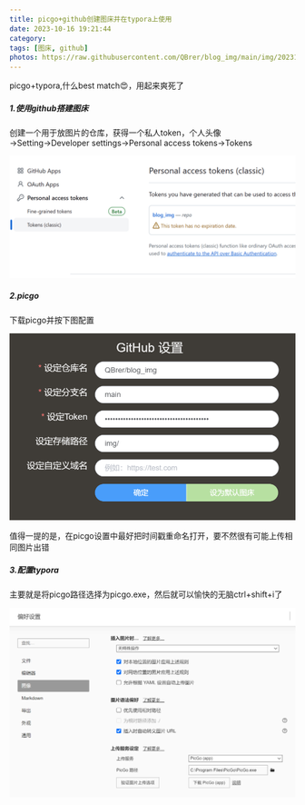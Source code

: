 ```yaml
---
title: picgo+github创建图床并在typora上使用
date: 2023-10-16 19:21:44
category:
tags: [图床, github]
photos: https://raw.githubusercontent.com/QBrer/blog_img/main/img/202310221602238.png
---
```

picgo+typora,什么best match😍，用起来爽死了
<!-- more -->

##### 1.使用github搭建图床

创建一个用于放图片的仓库，获得一个私人token，个人头像→Setting→Developer settings→Personal access tokens→Tokens

![](https://raw.githubusercontent.com/QBrer/blog_img/main/img/202310222107596.png)

##### 2.picgo

下载picgo并按下图配置

<img src="https://raw.githubusercontent.com/QBrer/blog_img/main/img/202310222109057.png" style="zoom:67%;" />

值得一提的是，在picgo设置中最好把时间戳重命名打开，要不然很有可能上传相同图片出错

##### 3.配置typora

主要就是将picgo路径选择为picgo.exe，然后就可以愉快的无脑ctrl+shift+i了

![](https://raw.githubusercontent.com/QBrer/blog_img/main/img/202310222111627.png)

